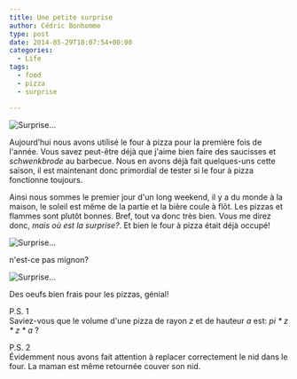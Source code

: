 ```yaml
---
title: Une petite surprise
author: Cédric Bonhomme
type: post
date: 2014-05-29T18:07:54+00:00
categories:
  - Life
tags:
  - food
  - pizza
  - surprise

---
```

![Surprise…](/images/blog/2014/05/20140529T115508.jpg)

Aujourd’hui nous avons utilisé le four à pizza pour la première fois de l'année.
Vous savez peut-être déjà que j'aime bien faire des saucisses et _schwenkbrode_
au barbecue. Nous en avons déjà fait quelques-uns cette saison, il est
maintenant donc primordial de tester si le four à pizza fonctionne toujours.

Ainsi nous sommes le premier jour d'un long weekend, il y a du monde à la
maison, le soleil est même de la partie et la bière coule à flôt. Les pizzas et
flammes sont plutôt bonnes. Bref, tout va donc très bien. Vous me direz donc,
_mais où est la surprise?_. Et bien le four à pizza était déjà occupé!

![Surprise…](/images/blog/2014/05/20140529T114053.jpg)

n'est-ce pas mignon?

![Surprise…](/images/blog/2014/05/20140529T114048.jpg)

Des oeufs bien frais pour les pizzas, génial!

P.S. 1  
Saviez-vous que le volume d'une pizza de rayon _z_ et de hauteur _a_ est:
_pi \* z \* z * a_ ?

P.S. 2  
Évidemment nous avons fait attention à replacer correctement le nid dans le four.
La maman est même retournée couver son nid.
